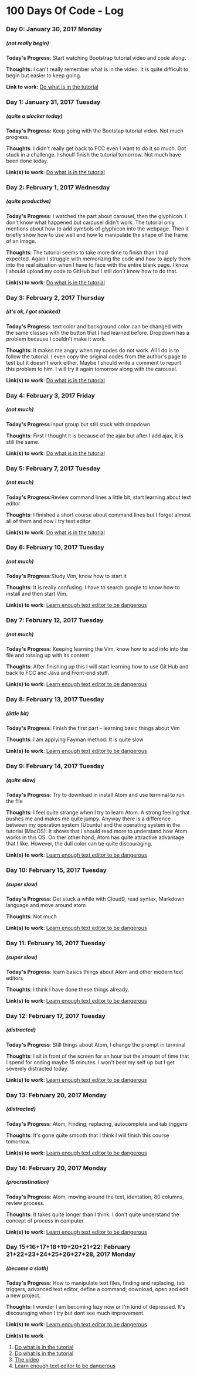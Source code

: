 # 100 Days Of Code - Log

### Day 0: January 30, 2017 Monday
##### (not really begin)

**Today's Progress**: Start watching Bootstrap tutorial video and code along.

**Thoughts:** I can't really remember what is in the video. It is quite difficult to begin but easier to keep going.

**Link to work:**  [Do what is in the tutorial](https://codepen.io/matthewdang131/pen/XpmKLr)

### Day 1: January 31, 2017 Tuesday
##### (quite a slacker today)

**Today's Progress**: Keep going with the Bootstap tutorial video. Not much progress.

**Thoughts**: I didn't really get back to FCC even I want to do it so much. Got stuck in a challenge. I shoulf finish the tutorial tomorrow. Not much have been done today.

**Link(s) to work**: [Do what is in the tutorial](https://codepen.io/matthewdang131/pen/XpmKLr)

### Day 2: February 1, 2017 Wednesday
##### (quite productive)

**Today's Progress**: I watched the part about carousel, then the glyphicon. I don't know what happened but carousel didn't work. The tutorial only mentions about how to add symbols of glyphicon into the webpage. Then it briefly show how to use well and how to manipulate the shape of the frame of an image.

**Thoughts**: The tutorial seems to take more time to finish than I had expected. Again I struggle with memorizing the code and how to apply them into the real situation when I have to face with the entire blank page. I know I should upload my code to GitHub but I still don't know how to do that.

**Link(s) to work**: [Do what is in the tutorial](file:///C:/Users/abc/Desktop/index.html#)

### Day 3: February 2, 2017 Thursday
##### (it's ok, I got stucked)

**Today's Progress**: text color and background color can be changed with the same classes with the button that I had learned before. Dropdown has a problem because I couldn't make it work.

**Thoughts**: It makes me angry when my codes do not work. All I do is to follow the tutorial. I even copy the original codes from the author's page to test but it doesn't work either. Maybe I should write a comment to report this problem to him. I will try it again tomorrow along with the carousel.

**Link(s) to work**: [Do what is in the tutorial](file:///C:/Users/abc/Desktop/index.html#)

### Day 4: February 3, 2017 Friday
##### (not much)

**Today's Progress**:input group but still stuck with dropdown

**Thoughts**: First I thought it is because of the ajax but after I add ajax, it is still the same.

**Link(s) to work**: [Do what is in the tutorial](file:///C:/Users/abc/Desktop/index.html#)

### Day 5: February 7, 2017 Tuesday
##### (not much)

**Today's Progress**:Review command lines a little bit, start learning about text editor

**Thoughts**: I finished a short course about command lines but I forget almost all of them and now I try text editor

**Link(s) to work**: [Do what is in the tutorial](file:///C:/Users/abc/Desktop/index.html#)

### Day 6: February 10, 2017 Tuesday
##### (not much)

**Today's Progress**:Study Vim, know how to start it

**Thoughts**: It is really confusing. I have to search google to know how to install and then start Vim.

**Link(s) to work**: [Learn enough text editor to be dangerous](https://www.learnenough.com/text-editor-tutorial)


### Day 7: February 12, 2017 Tuesday
##### (not much)

**Today's Progress**: Keeping learning the Vim, know how to add info into the file and tossing up with its content

**Thoughts**: After finishing up this I will start learning how to use Git Hub and back to FCC and Java and Front-end stuff.

**Link(s) to work**: [Learn enough text editor to be dangerous](https://www.learnenough.com/text-editor-tutorial)


### Day 8: February 13, 2017 Tuesday
##### (little bit)

**Today's Progress**: Finish the first part - learning basic things about Vim

**Thoughts**: I am applying Fayman method. It is quite slow

**Link(s) to work**: [Learn enough text editor to be dangerous](https://www.learnenough.com/text-editor-tutorial)

### Day 9: February 14, 2017 Tuesday
##### (quite slow)

**Today's Progress**: Try to download in install Atom and use terminal to run the file

**Thoughts**: I feel quite strange when I try to learn Atom. A strong feeling that pushes me and makes me quite jumpy. Anyway there is a difference between my operation system (Ubuntu) and the operating system in the tutorial (MacOS). It shows that I should read more to understand how Atom works in this OS. On ther other hand, Atom has quite attractive advantage that I like. However, the dull color can be quite discouraging.

**Link(s) to work**: [Learn enough text editor to be dangerous](https://www.learnenough.com/text-editor-tutorial)


### Day 10: February 15, 2017 Tuesday
##### (super slow)

**Today's Progress**: Get stuck a while with Cloud9, read syntax, Markdown language and move around atom

**Thoughts**: Not much

**Link(s) to work**: [Learn enough text editor to be dangerous](https://www.learnenough.com/text-editor-tutorial)


### Day 11: February 16, 2017 Tuesday
##### (super slow)

**Today's Progress**: learn basics things about Atom and other modern text editors

**Thoughts**: I think I have done these things already.

**Link(s) to work**: [Learn enough text editor to be dangerous](https://www.learnenough.com/text-editor-tutorial)


### Day 12: February 17, 2017 Tuesday
##### (distracted)

**Today's Progress**: Still things about Atom, I change the prompt in terminal

**Thoughts**: I sit in front of the screen for an hour but the amount of time that I spend for coding maybe 15 minutes. I won't beat my self up but I get severely distracted today.

**Link(s) to work**: [Learn enough text editor to be dangerous](https://www.learnenough.com/text-editor-tutorial)


### Day 13: February 20, 2017 Monday
##### (distracted)

**Today's Progress**: Atom, Finding, replacing, autocomplete and tab triggers

**Thoughts**: It's gone quite smooth that I think I will finish this course tomorrow.

**Link(s) to work**: [Learn enough text editor to be dangerous](https://www.learnenough.com/text-editor-tutorial)


### Day 14: February 20, 2017 Monday
##### (procrastination)

**Today's Progress**: Atom, moving around the text, identation, 80 columns, review process.

**Thoughts**: It takes quite longer than I think. I don't quite understand the concept of process in computer.

**Link(s) to work**: [Learn enough text editor to be dangerous](https://www.learnenough.com/text-editor-tutorial)

### Day 15+16+17+18+19+20+21+22: February 21+22+23+24+25+26+27+28, 2017 Monday
##### (become a sloth)

**Today's Progress**: How to manipulate text files, finding and replacing, tab triggers, advanced text editor, define a command; download, open and edit a new project.

**Thoughts**: I wonder I am becoming lazy now or I'm kind of depressed. It's discouraging when I try but dont see much improvement.

**Link(s) to work**: [Learn enough text editor to be dangerous](https://www.learnenough.com/text-editor-tutorial)

**Link(s) to work**
1. [Do what is in the tutorial](https://codepen.io/matthewdang131/pen/XpmKLr)
2. [Do what is in the tutorial](file:///C:/Users/abc/Desktop/index.html#)
3. [The video](https://www.youtube.com/watch?v=gqOEoUR5RHg)
4. [Learn enough text editor to be dangerous](https://www.learnenough.com/text-editor-tutorial)

